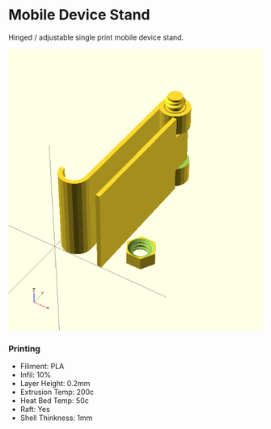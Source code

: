 # Mobile Device Stand

Hinged / adjustable single print mobile device stand. 

![Mobile device stand](https://github.com/chrisabird/mobile_device_stand/raw/master/image.png "Mobile device stand")

### Printing
 * Filiment: PLA
 * Infil: 10%
 * Layer Height: 0.2mm
 * Extrusion Temp: 200c
 * Heat Bed Temp: 50c
 * Raft: Yes
 * Shell Thinkness: 1mm
